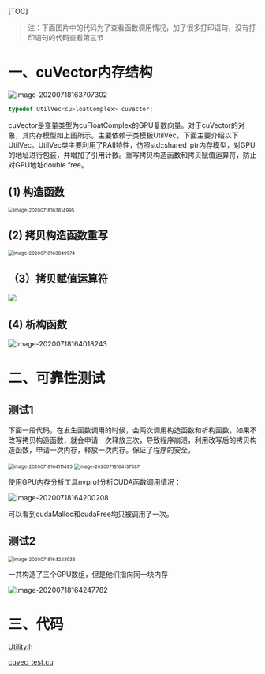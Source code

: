 

[TOC]

> 注：下面图片中的代码为了查看函数调用情况，加了很多打印语句，没有打印语句的代码查看第三节

# 一、cuVector内存结构

![image-20200718163707302](.md_inage/image-20200718163707302.png)

```c++
typedef UtilVec<cuFloatComplex> cuVector;
```

cuVector是变量类型为cuFloatComplex的GPU复数向量。对于cuVector的对象，其内存模型如上图所示。主要依赖于类模板UtilVec，下面主要介绍以下UtilVec。UtilVec类主要利用了RAII特性，仿照std::shared_ptr内存模型，对GPU的地址进行包装，并增加了引用计数。重写拷贝构造函数和拷贝赋值运算符，防止对GPU地址double free。



## (1) 构造函数

<img src=".md_inage/image-20200718163814995.png" alt="image-20200718163814995" style="zoom:67%;" />

## (2) 拷贝构造函数重写

<img src=".md_inage/image-20200718163849974.png" alt="image-20200718163849974" style="zoom:67%;" />

## （3）拷贝赋值运算符



![](.md_inage/image-20200718163910486.png)

## (4) 析构函数

![image-20200718164018243](.md_inage/image-20200718164018243.png)

# 二、可靠性测试

## 测试1

下面一段代码，在发生函数调用的时候，会两次调用构造函数和析构函数，如果不改写拷贝构造函数，就会申请一次释放三次，导致程序崩溃，利用改写后的拷贝构造函数，申请一次内存，释放一次内存。保证了程序的安全。

<img src=".md_inage/image-20200718164111495.png" alt="image-20200718164111495" style="zoom:67%;" />

<img src=".md_inage/image-20200718164137587.png" alt="image-20200718164137587" style="zoom:67%;" />

使用GPU内存分析工具nvprof分析CUDA函数调用情况：

![image-20200718164200208](.md_inage/image-20200718164200208.png)

可以看到cudaMalloc和cudaFree均只被调用了一次。

## 测试2

<img src=".md_inage/image-20200718164223933.png" alt="image-20200718164223933" style="zoom: 67%;" />

一共构造了三个GPU数组，但是他们指向同一块内存

![image-20200718164247782](.md_inage/image-20200718164247782.png)

# 三、代码

[Utility.h](./Utility/Utility.h)

[cuvec_test.cu](./Utility/cuvec_test.cu)